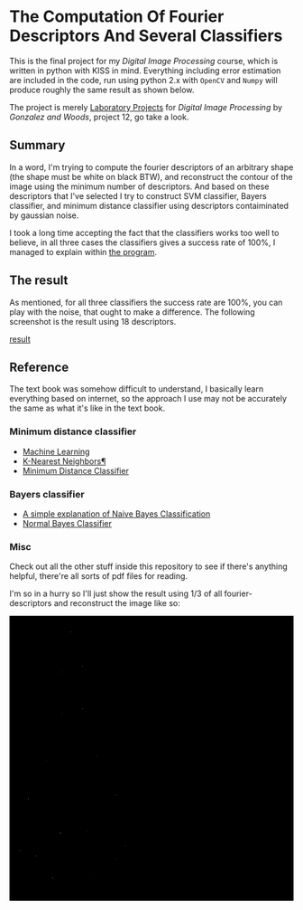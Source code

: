 # The Computation Of Fourier Descriptors And Several Classifiers

This is the final project for my _Digital Image Processing_ course, which is written in python with KISS in mind. Everything including error estimation are included in the code, run using python 2.x with `OpenCV` and `Numpy` will produce roughly the same result as shown below.

The project is merely [Laboratory Projects](https://www.evernote.com/shard/s126/sh/ad0fae6a-4112-41cb-afbf-6db675cf3cdd/72d1ec9e55460d9d72c94332f93eadab) for _Digital Image Processing_ by _Gonzalez and Woods_, project 12, go take a look.

## Summary

In a word, I'm trying to compute the fourier descriptors of an arbitrary shape (the shape must be white on black BTW), and reconstruct the contour of the image using the minimum number of descriptors. And based on these descriptors that I've selected I try to construct SVM classifier, Bayers classifier, and minimum distance classifier using descriptors contaiminated by gaussian noise.

I took a long time accepting the fact that the classifiers works too well to believe, in all three cases the classifiers gives a success rate of 100%, I managed to explain within [the program](FourierDescriptor.py).

## The result

As mentioned, for all three classifiers the success rate are 100%, you can play with the noise, that ought to make a difference. The following screenshot is the result using 18 descriptors.

[result](result.png)

## Reference

The text book was somehow difficult to understand, I basically learn everything based on internet, so the approach I use may not be accurately the same as what it's like in the text book.

### Minimum distance classifier

*   [Machine Learning](http://opencv-python-tutroals.readthedocs.org/en/latest/py_tutorials/py_ml/py_table_of_contents_ml/py_table_of_contents_ml.html)
*   [K-Nearest Neighbors¶](http://docs.opencv.org/modules/ml/doc/k_nearest_neighbors.html)
*   [Minimum Distance Classifier](http://fourier.eng.hmc.edu/e161/lectures/classification/node7.html)

### Bayers classifier

*   [A simple explanation of Naive Bayes Classification](http://stackoverflow.com/questions/10059594/a-simple-explanation-of-naive-bayes-classification)
*   [Normal Bayes Classifier](http://docs.opencv.org/2.4.2/modules/ml/doc/normal_bayes_classifier.html)

### Misc

Check out all the other stuff inside this repository to see if there's anything helpful, there're all sorts of pdf files for reading.

I'm so in a hurry so I'll just show the result using 1/3 of all fourier-descriptors and reconstruct the image like so:

![reconstruction](reconstruct_result.jpg)